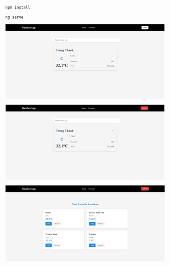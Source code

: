 ```bash
npm install
```

```bash
ng serve
```

![alt text](image.png)

![alt text](image-1.png)

![alt text](image-2.png)